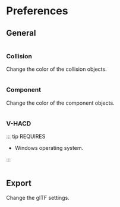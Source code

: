 # Preferences

## General

<p><img :src="$withBase('/img/prefs_general.png')" alt='' /></p>

### Collision

Change the color of the collision objects.

<p><img :src="$withBase('/img/prefs_general_collision.png')" alt='' /></p>

### Component

Change the color of the component objects.

<p><img :src="$withBase('/img/prefs_general_component.png')" alt='' /></p>

### V-HACD

::: tip REQUIRES

- Windows operating system.

:::

<p><img :src="$withBase('/img/prefs_general_vhacd.png')" alt='' /></p>

## Export

Change the glTF settings.

<p><img :src="$withBase('/img/prefs_export.png')" alt='' /></p>
